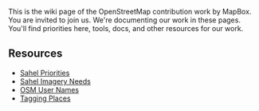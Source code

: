 This is the wiki page of the OpenStreetMap contribution work by MapBox. You are invited to join us. We're documenting our work in these pages. You'll find priorities here, tools, docs, and other resources for our work.  

## Resources
- [Sahel Priorities](https://github.com/mapbox/mapping/wiki/Sahel-Priorities)
- [Sahel Imagery Needs](https://github.com/mapbox/mapping/wiki/Sahel-Imagery-Needs)
- [OSM User Names](https://github.com/mapbox/mapping/wiki/OSM-user-names)
- [Tagging Places](https://github.com/mapbox/mapping/wiki/Tagging-Places)